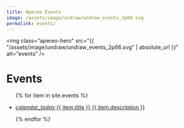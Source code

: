 ```yaml
---
title: Apereo Events
image: /assets/image/undraw/undraw_events_2p66.svg
permalink: events/
---
```


<img class="apereo-hero" src="{{ "/assets/image/undraw/undraw_events_2p66.svg" | absolute_url }}" alt="events" />

# Events

<ul class="mdl-list">

{% for item in site.events %}

  <li class="mdl-list__item mdl-list__item--two-line">
    <a href="{{ item.url }}">
      <i class="material-icons">calendar_today</i>
      <span>{{ item.title }}</span>
      <span class="mdl-list__item-sub-title">{{ item.description }}</span>
    </a>
  </li>

{% endfor %}

</ul>

